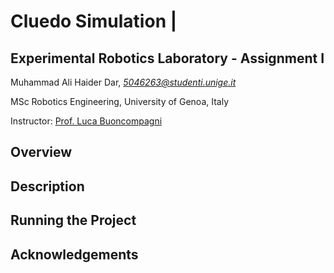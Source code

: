 # Cluedo Simulation | 

## Experimental Robotics Laboratory - Assignment I
Muhammad Ali Haider Dar, _[5046263@studenti.unige.it](mailto:5046263@studenti.unige.it)_

MSc Robotics Engineering, University of Genoa, Italy

Instructor: [Prof. Luca Buoncompagni](https://rubrica.unige.it/personale/VkRGWFJq)

## Overview

## Description

## Running the Project

## Acknowledgements

